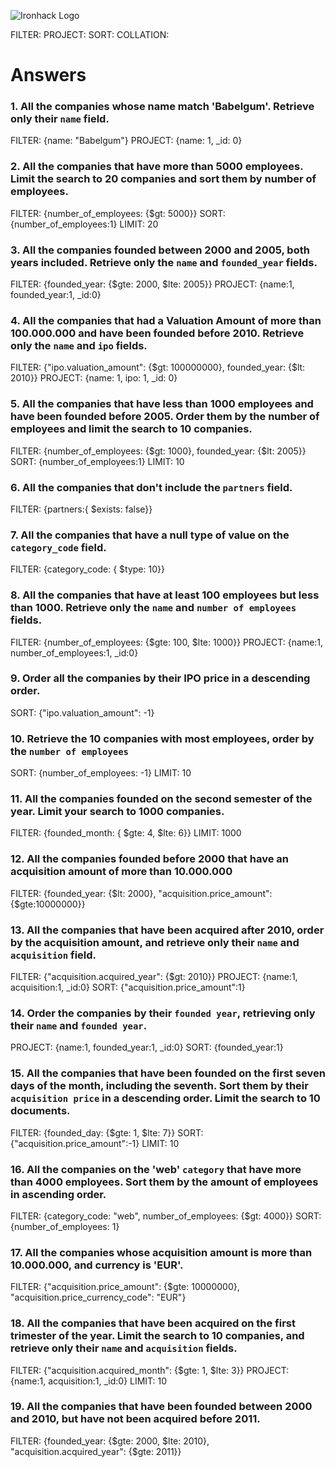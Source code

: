 ![Ironhack Logo](https://i.imgur.com/1QgrNNw.png)

FILTER: 
PROJECT:
SORT:
COLLATION:

# Answers

### 1. All the companies whose name match 'Babelgum'. Retrieve only their `name` field.

FILTER: {name: "Babelgum"}
PROJECT: {name: 1, _id: 0}

### 2. All the companies that have more than 5000 employees. Limit the search to 20 companies and sort them by **number of employees**.

FILTER: {number_of_employees: {$gt: 5000}} 
SORT: {number_of_employees:1}
LIMIT: 20

### 3. All the companies founded between 2000 and 2005, both years included. Retrieve only the `name` and `founded_year` fields.

FILTER: {founded_year: {$gte: 2000, $lte: 2005}}
PROJECT: {name:1, founded_year:1, _id:0}

### 4. All the companies that had a Valuation Amount of more than 100.000.000 and have been founded before 2010. Retrieve only the `name` and `ipo` fields.

FILTER: {"ipo.valuation_amount": {$gt: 100000000}, founded_year: {$lt: 2010}}
PROJECT: {name: 1, ipo: 1, _id: 0}

### 5. All the companies that have less than 1000 employees and have been founded before 2005. Order them by the number of employees and limit the search to 10 companies.

FILTER: {number_of_employees: {$gt: 1000}, founded_year: {$lt: 2005}}
SORT: {number_of_employees:1}
LIMIT: 10

### 6. All the companies that don't include the `partners` field.

FILTER: {partners:{ $exists: false}}

### 7. All the companies that have a null type of value on the `category_code` field.

FILTER: {category_code: { $type: 10}}


### 8. All the companies that have at least 100 employees but less than 1000. Retrieve only the `name` and `number of employees` fields.

FILTER: {number_of_employees: {$gte: 100, $lte: 1000}}
PROJECT: {name:1, number_of_employees:1, _id:0}

### 9. Order all the companies by their IPO price in a descending order.

SORT: {"ipo.valuation_amount": -1} 

### 10. Retrieve the 10 companies with most employees, order by the `number of employees`

SORT: {number_of_employees: -1}
LIMIT: 10

### 11. All the companies founded on the second semester of the year. Limit your search to 1000 companies.

FILTER: {founded_month: { $gte: 4, $lte: 6}}
LIMIT: 1000

### 12. All the companies founded before 2000 that have an acquisition amount of more than 10.000.000

FILTER: {founded_year: {$lt: 2000}, "acquisition.price_amount": {$gte:10000000}} 

### 13. All the companies that have been acquired after 2010, order by the acquisition amount, and retrieve only their `name` and `acquisition` field.

FILTER: {"acquisition.acquired_year": {$gt: 2010}}
PROJECT: {name:1, acquisition:1, _id:0}
SORT: {"acquisition.price_amount":1}


### 14. Order the companies by their `founded year`, retrieving only their `name` and `founded year`.

PROJECT: {name:1, founded_year:1, _id:0}
SORT: {founded_year:1}

### 15. All the companies that have been founded on the first seven days of the month, including the seventh. Sort them by their `acquisition price` in a descending order. Limit the search to 10 documents.

FILTER: {founded_day: {$gte: 1, $lte: 7}}
SORT: {"acquisition.price_amount":-1}
LIMIT: 10

### 16. All the companies on the 'web' `category` that have more than 4000 employees. Sort them by the amount of employees in ascending order.

FILTER: {category_code: "web", number_of_employees: {$gt: 4000}}
SORT: {number_of_employees: 1}

### 17. All the companies whose acquisition amount is more than 10.000.000, and currency is 'EUR'.

FILTER: {"acquisition.price_amount": {$gte: 10000000}, "acquisition.price_currency_code": "EUR"}

### 18. All the companies that have been acquired on the first trimester of the year. Limit the search to 10 companies, and retrieve only their `name` and `acquisition` fields.

FILTER: {"acquisition.acquired_month": {$gte: 1, $lte: 3}}
PROJECT: {name:1, acquisition:1, _id:0}
LIMIT: 10

### 19. All the companies that have been founded between 2000 and 2010, but have not been acquired before 2011.

FILTER: {founded_year: {$gte: 2000, $lte: 2010}, "acquisition.acquired_year": {$gte: 2011}}
